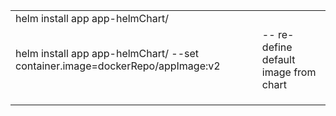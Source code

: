 


   

<table>
  <tr><td>helm install app app-helmChart/</td><td></td></tr>
  <tr><td>helm install app app-helmChart/  --set container.image=dockerRepo/appImage:v2 </td><td>-- re-define default image from chart</td></tr>
  <tr><td></td><td></td></tr>
  <tr><td></td><td></td></tr>
  <tr><td></td><td></td></tr>
</table>

